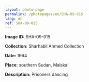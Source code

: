 ```yaml
---
layout: photo-page
permalink: /photopages/en/SHA-09-015
lang: en
ref: SHA-09-015
---
```


**Image ID:** SHA-09-015

**Collection:** Sharhabil Ahmed Collection

**Date:** 1964

**Place:** southern Sudan, Malakal

**Description:** Prisoners dancing
